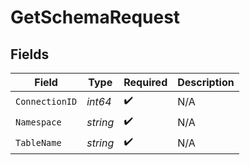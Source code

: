 # GetSchemaRequest


## Fields

| Field              | Type               | Required           | Description        |
| ------------------ | ------------------ | ------------------ | ------------------ |
| `ConnectionID`     | *int64*            | :heavy_check_mark: | N/A                |
| `Namespace`        | *string*           | :heavy_check_mark: | N/A                |
| `TableName`        | *string*           | :heavy_check_mark: | N/A                |